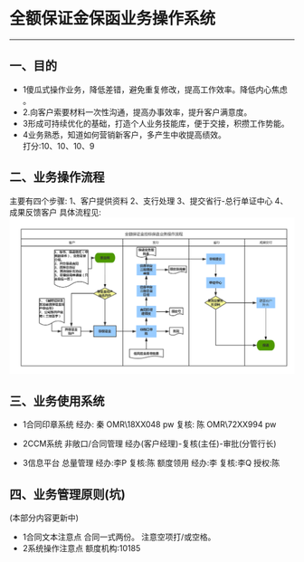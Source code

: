 # 全额保证金保函业务操作系统
- - - - --
##   一、目的
- 1傻瓜式操作业务，降低差错，避免重复修改，提高工作效率。降低内心焦虑 。 
- 2.向客户索要材料一次性沟通，提高办事效率，提升客户满意度。     
- 3形成可持续优化的基础，打造个人业务技能库，便于交接，积攒工作势能。    
- 4业务熟悉，知道如何营销新客户，多产生中收提高绩效。   
打分:10、10、10、9          

## 二、业务操作流程
主要有四个步骤:
1、客户提供资料
2、支行处理
3、提交省行-总行单证中心
4、成果反馈客户
具体流程见:
![](workflowFMLG.png)
## 三、业务使用系统
- 1合同印章系统
经办: 秦 OMR\18XX048 pw
复核: 陈 OMR\72XX994 pw

- 2CCM系统
非敞口/合同管理
经办(客户经理)-复核(主任)-审批(分管行长)

- 3信息平台
总量管理
经办:李P 复核:陈
额度领用
经办:李 复核:李Q 授权:陈

## 四、业务管理原则(坑)
(本部分内容更新中)
- 1合同文本注意点
合同一式两份。
注意空项打/或空格。
- 2系统操作注意点
额度机构:10185



